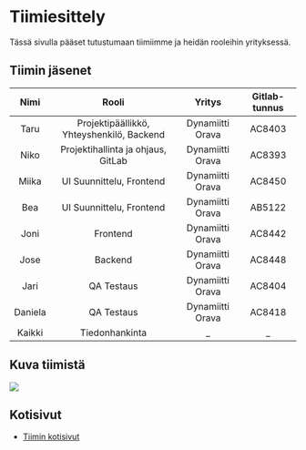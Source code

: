 # Tiimiesittely

Tässä sivulla pääset tutustumaan tiimiimme ja heidän rooleihin yrityksessä.

## Tiimin jäsenet

| Nimi | Rooli | Yritys | Gitlab-tunnus |
|:-:|:-:|:-:|:-:|
| Taru | Projektipäällikkö, Yhteyshenkilö, Backend | Dynamiitti Orava | AC8403 | 
| Niko | Projektihallinta ja ohjaus, GitLab | Dynamiitti Orava | AC8393 |
| Miika | UI Suunnittelu, Frontend | Dynamiitti Orava | AC8450 | 
| Bea | UI Suunnittelu, Frontend | Dynamiitti Orava | AB5122 | 
| Joni | Frontend | Dynamiitti Orava | AC8442 | 
| Jose | Backend | Dynamiitti Orava | AC8448 | 
| Jari | QA Testaus | Dynamiitti Orava | AC8404 | 
| Daniela | QA Testaus | Dynamiitti Orava | AC8418 | 
| Kaikki | Tiedonhankinta | _ | _ |



## Kuva tiimistä


![](https://gitlab.labranet.jamk.fi/fi-a2022-ttc2070/ht1-AC8393-/core/-/raw/master/assets/tiimikuva.png?inline=false)


## Kotisivut

* [Tiimin kotisivut]()
